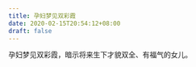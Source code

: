 ```yaml
---
title: 孕妇梦见双彩霞
date: 2020-02-15T20:54:12+08:00
draft: false
---
```


孕妇梦见双彩霞，暗示将来生下才貌双全、有福气的女儿。<br>
